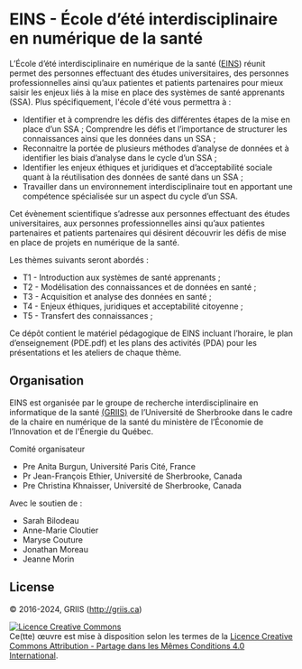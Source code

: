 # EINS - École d’été interdisciplinaire en numérique de la santé 

L’École d’été interdisciplinaire en numérique de la santé ([EINS](https://eins.griis.ca)) réunit permet des personnes effectuant des études universitaires, des personnes professionnelles ainsi qu’aux patientes et patients partenaires pour mieux saisir les enjeux liés à la mise en place des systèmes de santé apprenants (SSA). Plus spécifiquement, l'école d'été vous permettra à :

* Identifier et à comprendre les défis des différentes étapes de la mise en place d’un SSA ;
Comprendre les défis et l’importance de structurer les connaissances ainsi que les données dans un SSA ;
* Reconnaitre la portée de plusieurs méthodes d’analyse de données et à identifier les biais d’analyse dans le cycle d’un SSA ;
* Identifier les enjeux éthiques et juridiques et d’acceptabilité sociale quant à la réutilisation des données de santé dans un SSA ;
* Travailler dans un environnement interdisciplinaire tout en apportant une compétence spécialisée sur un aspect du cycle d’un SSA.

Cet évènement scientifique s’adresse aux personnes effectuant des études universitaires, aux personnes professionnelles ainsi qu’aux patientes partenaires et patients partenaires qui désirent découvrir les défis de mise en place de projets en numérique de la santé. 

Les thèmes suivants seront abordés :

* T1 - Introduction aux systèmes de santé apprenants ;
* T2 - Modélisation des connaissances et de données en santé ;
* T3 - Acquisition et analyse des données en santé ;
* T4 - Enjeux éthiques, juridiques et acceptabilité citoyenne ;
* T5 - Transfert des connaissances ;

Ce dépôt contient le matériel pédagogique de EINS incluant l’horaire, le plan d’enseignement (PDE.pdf) et les plans des activités (PDA) pour les présentations et les ateliers de chaque thème.

## Organisation

EINS est organisée par le groupe de recherche interdisciplinaire en informatique de la santé [(GRIIS)]((http://griis.ca)) de l’Université de Sherbrooke dans le cadre de la chaire en numérique de la santé du ministère de l’Économie de l’Innovation et de l'Énergie du Québec.

Comité organisateur 
* Pre Anita Burgun, Université Paris Cité, France
* Pr Jean-François Ethier, Université de Sherbrooke, Canada
* Pre Christina Khnaisser, Université de Sherbrooke, Canada

Avec le soutien de :
* Sarah Bilodeau
* Anne-Marie Cloutier
* Maryse Couture
* Jonathan Moreau
* Jeanne Morin

## License
© 2016-2024, GRIIS (http://griis.ca)

<a rel="license" href="http://creativecommons.org/licenses/by-sa/4.0/"><img alt="Licence Creative Commons" style="border-width:0" src="https://i.creativecommons.org/l/by-sa/4.0/88x31.png" /></a><br />Ce(tte) œuvre est mise à disposition selon les termes de la <a rel="license" href="http://creativecommons.org/licenses/by-sa/4.0/">Licence Creative Commons Attribution -  Partage dans les Mêmes Conditions 4.0 International</a>.
